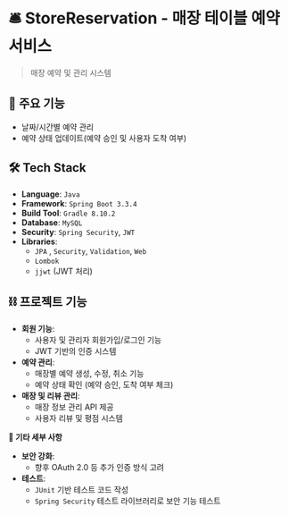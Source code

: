 # 🛎️ StoreReservation - 매장 테이블 예약 서비스
> 매장 예약 및 관리 시스템

## 📌 주요 기능
- 날짜/시간별 예약 관리
- 예약 상태 업데이트(예약 승인 및 사용자 도착 여부)

## 🛠️ Tech Stack
- **Language**: `Java`
- **Framework**: `Spring Boot 3.3.4`
- **Build Tool**: `Gradle 8.10.2`
- **Database**: `MySQL`
- **Security**: `Spring Security`, `JWT`
- **Libraries**:
    - `JPA` , `Security`, `Validation`, `Web`
    - `Lombok`
    - `jjwt` (JWT 처리)

## ⛓️ 프로젝트 기능
- **회원 기능**:
    - 사용자 및 관리자 회원가입/로그인 기능
    - JWT 기반의 인증 시스템
- **예약 관리**:
    - 매장별 예약 생성, 수정, 취소 기능
    - 예약 상태 확인 (예약 승인, 도착 여부 체크)
- **매장 및 리뷰 관리**:
    - 매장 정보 관리 API 제공
    - 사용자 리뷰 및 평점 시스템

**🎯 기타 세부 사항**
- **보안 강화**:
    - 향후 OAuth 2.0 등 추가 인증 방식 고려
- **테스트**:
    - `JUnit` 기반 테스트 코드 작성
    - `Spring Security` 테스트 라이브러리로 보안 기능 테스트